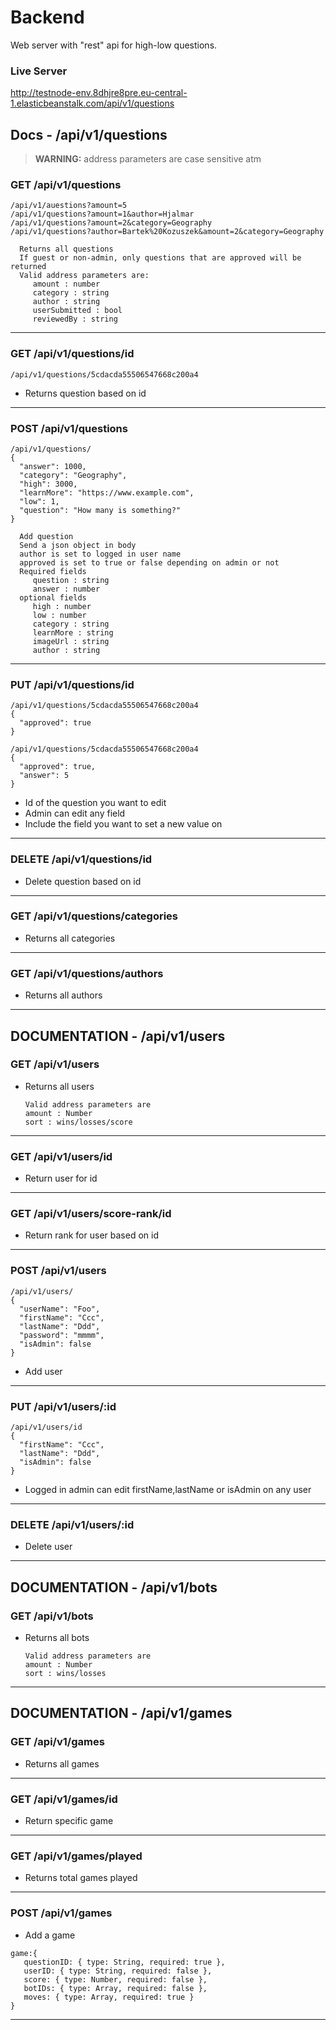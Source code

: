 
# Backend

Web server with "rest" api for high-low questions.

### Live Server

http://testnode-env.8dhjre8pre.eu-central-1.elasticbeanstalk.com/api/v1/questions

## Docs - /api/v1/questions

> **WARNING:** address parameters are case sensitive atm

### GET /api/v1/questions

```
/api/v1/auestions?amount=5
/api/v1/questions?amount=1&author=Hjalmar
/api/v1/questions?amount=2&category=Geography
/api/v1/questions?author=Bartek%20Kozuszek&amount=2&category=Geography
```

      Returns all questions
      If guest or non-admin, only questions that are approved will be returned
      Valid address parameters are:
         amount : number
         category : string
         author : string
         userSubmitted : bool
         reviewedBy : string

---

### GET /api/v1/questions/id

```
/api/v1/questions/5cdacda55506547668c200a4
```

- Returns question based on id

---

### POST /api/v1/questions

```
/api/v1/questions/
{
  "answer": 1000,
  "category": "Geography",
  "high": 3000,
  "learnMore": "https://www.example.com",
  "low": 1,
  "question": "How many is something?"
}
```

      Add question
      Send a json object in body
      author is set to logged in user name
      approved is set to true or false depending on admin or not
      Required fields
         question : string
         answer : number
      optional fields
         high : number
         low : number
         category : string
         learnMore : string
         imageUrl : string
         author : string

---

### PUT /api/v1/questions/id

```
/api/v1/questions/5cdacda55506547668c200a4
{
  "approved": true
}

/api/v1/questions/5cdacda55506547668c200a4
{
  "approved": true,
  "answer": 5
}

```

- Id of the question you want to edit
- Admin can edit any field
- Include the field you want to set a new value on

---

### DELETE /api/v1/questions/id

- Delete question based on id

---

### GET /api/v1/questions/categories

- Returns all categories

---

### GET /api/v1/questions/authors

- Returns all authors

---

## DOCUMENTATION - /api/v1/users

### GET /api/v1/users

- Returns all users

      Valid address parameters are 
      amount : Number
      sort : wins/losses/score

---

### GET /api/v1/users/id

- Return user for id

---

### GET /api/v1/users/score-rank/id

- Return rank for user based on id

---

### POST /api/v1/users

```
/api/v1/users/
{
  "userName": "Foo",
  "firstName": "Ccc",
  "lastName": "Ddd",
  "password": "mmmm",
  "isAdmin": false
}
```

- Add user

---

### PUT /api/v1/users/:id

```
/api/v1/users/id
{
  "firstName": "Ccc",
  "lastName": "Ddd",
  "isAdmin": false
}
```

- Logged in admin can edit firstName,lastName or isAdmin on any user

---

### DELETE /api/v1/users/:id

- Delete user

---

## DOCUMENTATION - /api/v1/bots

### GET /api/v1/bots

- Returns all bots

      Valid address parameters are 
      amount : Number
      sort : wins/losses

---

## DOCUMENTATION - /api/v1/games

### GET /api/v1/games

- Returns all games

---

### GET /api/v1/games/id

- Return specific game

---


### GET /api/v1/games/played

- Returns total games played

---

### POST /api/v1/games

- Add a game

```
game:{
   questionID: { type: String, required: true },
   userID: { type: String, required: false },
   score: { type: Number, required: false },
   botIDs: { type: Array, required: false },
   moves: { type: Array, required: true }
}
```

---


